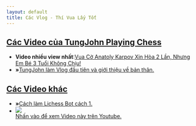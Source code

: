 ```yaml
---
layout: default
title: Các Vlog - Thí Vua Lấy Tốt
---
```


<div id="tungjohn">
    <h2><strong><a href="#tungjohn">Các Video của TungJohn Playing Chess</a></strong></h2>
    <ul>
        <li><b>Video nhiều view nhất</b>:<a href="https://youtu.be/Yxh9h7XokdQ" target="_blank" title="Nhấn để xem Video này trên Youtube">Vua Cờ Anatoly Karpov Xin Hòa 2 Lần, Nhưng Em Bé 3 Tuổi Không Chịu!</a></li>
        <li><strong>&raquo;</strong><a href="https://youtu.be/E7RW7r4mJts" target="_blank" title="Nhấn để xem Video này trên Youtube">TungJohn làm Vlog đầu tiên và giới thiệu về bản thân.</a>
        </li>
    </ul>
</div>
<div id="other">
    <h2><strong><a href="#other">Các Video khác</a></strong></h2>
    <ul>
        <li><strong>&raquo;</strong><a href="https://youtu.be/vvcC6smstkU" target="_blank" title="Nhấn vào để xem Video này trên Youtube">Cách làm Lichess Bot cách 1.</a></li>
    <li>
    <div class="test0"><a href="https://youtu.be/AtfqrenOOrU"><div class="test1"><img src="https://images.chesscomfiles.com/uploads/v1/article/30931.8c32bcee.668x375o.aebb5cada5c0.png"></div></a><div class="test2"><a href="https://youtu.be/AtfqrenOOrU">Nhấn vào để xem Video này trên Youtube.<div></div>
    </a>   </div></div></li>
    </ul>
</div>
